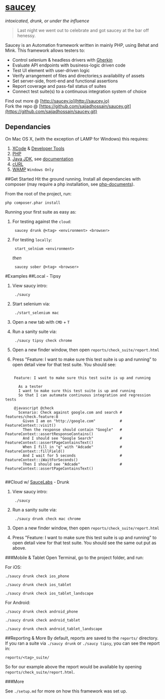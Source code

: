 # [saucey](http://www.urbandictionary.com/define.php?term=saucey)
*intoxicated, drunk, or under the influence*
> Last night we went out to celebrate and got saucey at the bar off henessy. 

Saucey is an Automation framework written in mainly PHP, using Behat and Mink. This framework allows testers to:

* Control selenium & headless drivers with [Gherkin](http://blog.sajjad.pw/technology/2014/07/15/Behavior-Driven-Development-And-Gherkin.html)
* Evaluate API endpoints with business-logic driven code
* Test UI element with user-driven logic
* Verify arrangement of files and directories;s availability of assets
* Set server-side, front-end and functional assertions
* Report coverage and pass-fail status of suites
* Connect test suite(s) to a continuous integration system of choice

Find out more @ [http://saucey.io](http://saucey.io)  
Fork the repo @ [https://github.com/sajjadhossain/saucey.git](https://github.com/sajjadhossain/saucey.git)  



## Dependancies
On Mac OS X, (with the exception of LAMP for Windows) this requires:


1. [XCode](https://developer.apple.com/xcode/downloads/) & [Developer Tools](http://stackoverflow.com/questions/9329243/xcode-4-4-and-later-install-command-line-tools)
2. [PHP](http://php-osx.liip.ch/)
3. [Java JDK](http://www.oracle.com/technetwork/java/javase/downloads/jdk7-downloads-1880260.html), see [documentation](http://docs.oracle.com/javase/7/docs/webnotes/install/mac/mac-jdk.html) 
4. [cURL](http://curl.haxx.se/download.html)
5. [WAMP](http://www.wampserver.com/en/) `Windows Only` 


##Get Started
Hit the ground running. Install all dependancies with composer (may require a php installation, see [php-documents](http://php-osx.liip.ch/)).

From the root of the project, run:

	php composer.phar install


Running your first suite as easy as:  

1. For testing against the `cloud`: 
	
		saucey drunk @<tag> <environment> <browser>
	
2. For testing `locally`: 
		
		start_selnium <environment>
		
	*then*

		saucey sober @<tag> <browser>


#Examples
##Local - Tipsy

1. View saucy intro:

		./saucy

2. Start selenium via:
	
		./start_selenium mac
	
3. Open a new tab with `CMD` + `T`
4. Run a sanity suite via:
	
		./saucy tipsy check chrome 

5. Open a new finder window, then open `reports/check_suite/report.html`
6. Press "Feature: I want to make sure this test suite is up and running" to open detail view for that test suite. You should see:
		
```gherkin

	Feature: I want to make sure this test suite is up and running
	  
	  As a tester
	  I want to make sure this test suite is up and running
	  So that I can automate continuous integration and regression tests
	
	@javascript @check
	  Scenario: Check against google.com and search # features/check.feature:8
	    Given I am on "http://google.com"           # FeatureContext::visit()
	    Then the response should contain "Google"   # FeatureContext::assertResponseContains()
	    And I should see "Google Search"            # FeatureContext::assertPageContainsText()
	    When I fill in "q" with "Adcade"            # FeatureContext::fillField()
	    And I wait for 5 seconds                    # FeatureContext::iWaitForSeconds()
	    Then I should see "Adcade"                  # FeatureContext::assertPageContainsText()


```


##Cloud w/ [SauceLabs](saucelabs.com) - Drunk

1. View saucy intro:

		./saucy
		
2. Run a sanity suite via:
	
		./saucy drunk check mac chrome
		
3. Open a new finder window, then open `reports/check_suite/report.html`
6. Press "Feature: I want to make sure this test suite is up and running" to open detail view for that test suite. You should see the same out put as above. 

		
###Mobile & Tablet
Open Terminal, go to the project folder, and run:

For iOS:

	./saucy drunk check ios_phone
	
	./saucy drunk check ios_tablet
	
	./saucy drunk check ios_tablet_landscape

For Android:

	./saucy drunk check android_phone
	
	./saucy drunk check android_tablet
	
	./saucy drunk check android_tablet_landscape
		

##Reporting & More
By default, reports are saved to the `reports/` directory. If you ran a suite via `./saucy drunk` or `./saucy tipsy`, you can see the report in:

	reports/<tag>_suite/

So for our example above the report would be available by opening `reports/check_suite/report.html`.

###More

See `./setup.md` for more on how this framework was set up.